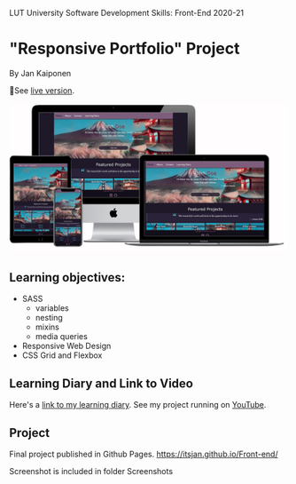 LUT University
Software Development Skills: Front-End 2020-21
# "Responsive Portfolio" Project


By Jan Kaiponen

🧿See [live version](https://itsjan.github.io/Front-end/).

̇![final_project](/assets/final_project.png)

## Learning objectives:
* SASS
  * variables
  * nesting
  * mixins
  * media queries
* Responsive Web Design
* CSS Grid and Flexbox

## Learning Diary and Link to Video

Here's a [link to my learning diary](https://itsjan.github.io/Front-end/diary/index.html).
See my project running on [YouTube](https://youtu.be/_P_R969uGSY).

## Project

Final project published in Github Pages.
https://itsjan.github.io/Front-end/



Screenshot is included in folder Screenshots


